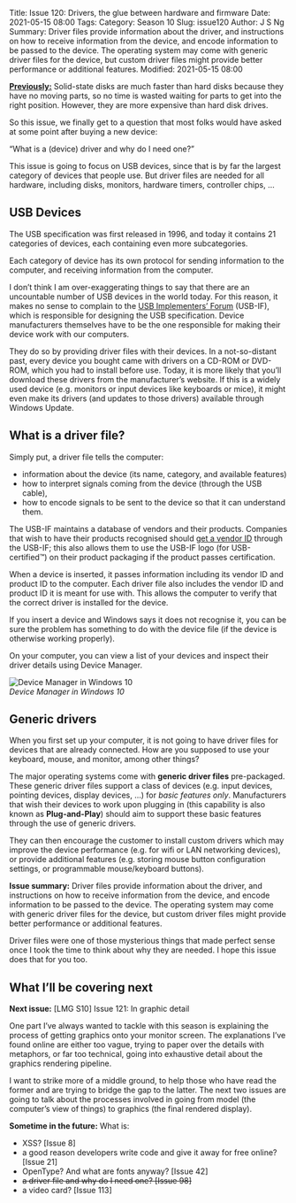 Title: Issue 120: Drivers, the glue between hardware and firmware
Date: 2021-05-15 08:00
Tags: 
Category: Season 10
Slug: issue120
Author: J S Ng
Summary: Driver files provide information about the driver, and instructions on how to receive information from the device, and encode information to be passed to the device. The operating system may come with generic driver files for the device, but custom driver files might provide better performance or additional features.
Modified: 2021-05-15 08:00

[**Previously:**](https://buttondown.email/laymansguide/archive/) Solid-state disks are much faster than hard disks because they have no moving parts, so no time is wasted waiting for parts to get into the right position. However, they are more expensive than hard disk drives.

So this issue, we finally get to a question that most folks would have asked at some point after buying a new device:

“What is a (device) driver and why do I need one?”

This issue is going to focus on USB devices, since that is by far the largest category of devices that people use. But driver files are needed for all hardware, including disks, monitors, hardware timers, controller chips, …

## USB Devices

The USB specification was first released in 1996, and today it contains 21 categories of devices, each containing even more subcategories.

Each category of device has its own protocol for sending information to the computer, and receiving information from the computer.

I don’t think I am over-exaggerating things to say that there are an uncountable number of USB devices in the world today. For this reason, it makes no sense to complain to the [USB Implementers’ Forum](https://en.wikipedia.org/wiki/USB_Implementers_Forum) (USB-IF), which is responsible for designing the USB specification. Device manufacturers themselves have to be the one responsible for making their device work with our computers.

They do so by providing driver files with their devices. In a not-so-distant past, every device you bought came with drivers on a CD-ROM or DVD-ROM, which you had to install before use. Today, it is more likely that you’ll download these drivers from the manufacturer’s website. If this is a widely used device (e.g. monitors or input devices like keyboards or mice), it might even make its drivers (and updates to those drivers) available through Windows Update.

## What is a driver file?

Simply put, a driver file tells the computer:

- information about the device (its name, category, and available features)
- how to interpret signals coming from the device (through the USB cable),
- how to encode signals to be sent to the device so that it can understand them.

The USB-IF maintains a database of vendors and their products. Companies that wish to have their products recognised should [get a vendor ID](https://www.usb.org/getting-vendor-id) through the USB-IF; this also allows them to use the USB-IF logo (for USB-certified™) on their product packaging if the product passes certification.

When a device is inserted, it passes information including its vendor ID and product ID to the computer. Each driver file also includes the vendor ID and product ID it is meant for use with. This allows the computer to verify that the correct driver is installed for the device.

If you insert a device and Windows says it does not recognise it, you can be sure the problem has something to do with the device file (if the device is otherwise working properly).

On your computer, you can view a list of your devices and inspect their driver details using Device Manager.

![Device Manager in Windows 10]({attach}/season10/issue120/issue120_01.png)  
*Device Manager in Windows 10*    

## Generic drivers

When you first set up your computer, it is not going to have driver files for devices that are already connected. How are you supposed to use your keyboard, mouse, and monitor, among other things?

The major operating systems come with **generic driver files** pre-packaged. These generic driver files support a class of devices (e.g. input devices, pointing devices, display devices, …) for *basic features only*. Manufacturers that wish their devices to work upon plugging in (this capability is also known as **Plug-and-Play**) should aim to support these basic features through the use of generic drivers.

They can then encourage the customer to install custom drivers which may improve the device performance (e.g. for wifi or LAN networking devices), or provide additional features (e.g. storing mouse button configuration settings, or programmable mouse/keyboard buttons).

**Issue summary:** Driver files provide information about the driver, and instructions on how to receive information from the device, and encode information to be passed to the device. The operating system may come with generic driver files for the device, but custom driver files might provide better performance or additional features.

Driver files were one of those mysterious things that made perfect sense once I took the time to think about why they are needed. I hope this issue does that for you too.

## What I’ll be covering next

**Next issue:** [LMG S10] Issue 121: In graphic detail

One part I’ve always wanted to tackle with this season is explaining the process of getting graphics onto your monitor screen. The explanations I’ve found online are either too vague, trying to paper over the details with metaphors, or far too technical, going into exhaustive detail about the graphics rendering pipeline.

I want to strike more of a middle ground, to help those who have read the former and are trying to bridge the gap to the latter. The next two issues are going to talk about the processes involved in going from model (the computer’s view of things) to graphics (the final rendered display).

**Sometime in the future:** What is:

- XSS? [Issue 8]
- a good reason developers write code and give it away for free online? [Issue 21]
- OpenType? And what are fonts anyway? [Issue 42]
- ~~a driver file and why do I need one? [Issue 98]~~
- a video card? [Issue 113]
